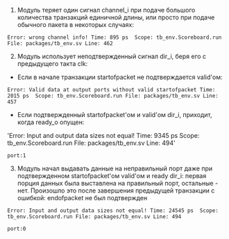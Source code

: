 1. Модуль теряет один сигнал channel_i  при подаче большого количества транзакций единичной длины, или просто при подаче обычного пакета в некоторых случаях:

`Error: wrong channel info!
Time: 895 ps  Scope: tb_env.Scoreboard.run File: packages/tb_env.sv Line: 462`

2. Модуль использует неподтвержденный сигнал dir_i, беря его с предыдущего такта clk:
  - Если в начале транзакции startofpacket не подтверждается valid'ом:

`Error: Valid data at output ports without valid startofpacket
Time: 2015 ps  Scope: tb_env.Scoreboard.run File: packages/tb_env.sv Line: 457`

  - Если подтвержденный startofpacket'ом и valid'ом dir_i, приходит, когда ready_o опущен:

'Error: Input and output data sizes not equal!
Time: 9345 ps  Scope: tb_env.Scoreboard.run File: packages/tb_env.sv Line: 494'

`port:1`

3. Модуль начал выдавать данные на неправильный порт даже при подтвержденном startofpacket'ом valid'ом и ready dir_i: первая порция данных была выставлена на правильный порт, остальные - нет. Произошло это после завершения предыдущей транзакции с ошибкой: endofpacket не был подтвержден

`Error: Input and output data sizes not equal!
Time: 24545 ps  Scope: tb_env.Scoreboard.run File: packages/tb_env.sv Line: 494`

`port:0`